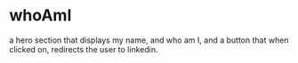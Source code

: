# whoAmI
a hero section that displays my name, and who am I, and a button that when clicked on, redirects the user to linkedin.
